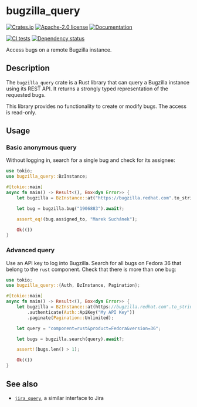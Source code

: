 # bugzilla_query

[![Crates.io](https://img.shields.io/crates/v/bugzilla_query.svg)](https://crates.io/crates/bugzilla_query)
[![Apache-2.0 license](https://img.shields.io/crates/l/bugzilla_query)](https://crates.io/crates/bugzilla_query)
[![Documentation](https://docs.rs/bugzilla_query/badge.svg)](https://docs.rs/bugzilla_query)

[![CI tests](https://github.com/msuchane/bugzilla_query/actions/workflows/rust-tests.yml/badge.svg)](https://github.com/msuchane/bugzilla_query/actions/workflows/rust-tests.yml)
[![Dependency status](https://deps.rs/repo/github/msuchane/bugzilla_query/status.svg)](https://deps.rs/repo/github/msuchane/bugzilla_query)

Access bugs on a remote Bugzilla instance.

## Description

The `bugzilla_query` crate is a Rust library that can query a Bugzilla instance using its REST API. It returns a strongly typed representation of the requested bugs.

This library provides no functionality to create or modify bugs. The access is read-only.

## Usage

### Basic anonymous query

Without logging in, search for a single bug and check for its assignee:

```rust
use tokio;
use bugzilla_query::BzInstance;

#[tokio::main]
async fn main() -> Result<(), Box<dyn Error>> {
    let bugzilla = BzInstance::at("https://bugzilla.redhat.com".to_string())?;

    let bug = bugzilla.bug("1906883").await?;

    assert_eq!(bug.assigned_to, "Marek Suchánek");

    Ok(())
}
```

### Advanced query

Use an API key to log into Bugzilla. Search for all bugs on Fedora 36 that belong to the `rust` component. Check that there is more than one bug:

```rust
use tokio;
use bugzilla_query::{Auth, BzInstance, Pagination};

#[tokio::main]
async fn main() -> Result<(), Box<dyn Error>> {
    let bugzilla = BzInstance::at(https://bugzilla.redhat.com".to_string())?
        .authenticate(Auth::ApiKey("My API Key"))
        .paginate(Pagination::Unlimited);

    let query = "component=rust&product=Fedora&version=36";

    let bugs = bugzilla.search(query).await?;

    assert!(bugs.len() > 1);

    Ok(())
}
```

## See also

* [`jira_query`](https://crates.io/crates/jira_query), a similar interface to Jira
